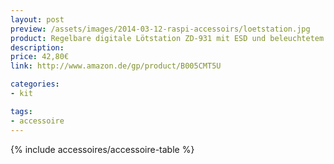 ```yaml
---
layout: post
preview: /assets/images/2014-03-12-raspi-accessoirs/loetstation.jpg
product: Regelbare digitale Lötstation ZD-931 mit ESD und beleuchtetem Display
description:
price: 42,80€
link: http://www.amazon.de/gp/product/B005CMT5U

categories:
- kit

tags:
- accessoire
---
```


{% include accessoires/accessoire-table %}